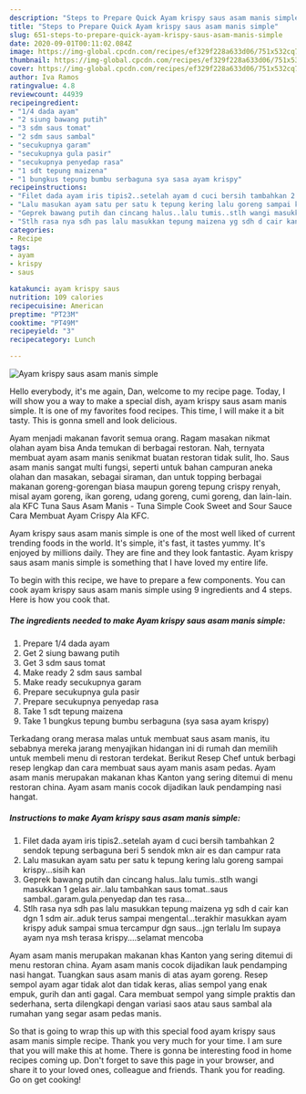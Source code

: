 ```yaml
---
description: "Steps to Prepare Quick Ayam krispy saus asam manis simple"
title: "Steps to Prepare Quick Ayam krispy saus asam manis simple"
slug: 651-steps-to-prepare-quick-ayam-krispy-saus-asam-manis-simple
date: 2020-09-01T00:11:02.084Z
image: https://img-global.cpcdn.com/recipes/ef329f228a633d06/751x532cq70/ayam-krispy-saus-asam-manis-simple-foto-resep-utama.jpg
thumbnail: https://img-global.cpcdn.com/recipes/ef329f228a633d06/751x532cq70/ayam-krispy-saus-asam-manis-simple-foto-resep-utama.jpg
cover: https://img-global.cpcdn.com/recipes/ef329f228a633d06/751x532cq70/ayam-krispy-saus-asam-manis-simple-foto-resep-utama.jpg
author: Iva Ramos
ratingvalue: 4.8
reviewcount: 44939
recipeingredient:
- "1/4 dada ayam"
- "2 siung bawang putih"
- "3 sdm saus tomat"
- "2 sdm saus sambal"
- "secukupnya garam"
- "secukupnya gula pasir"
- "secukupnya penyedap rasa"
- "1 sdt tepung maizena"
- "1 bungkus tepung bumbu serbaguna sya sasa ayam krispy"
recipeinstructions:
- "Filet dada ayam iris tipis2..setelah ayam d cuci bersih tambahkan 2 sendok tepung serbaguna beri 5 sendok mkn air es dan campur rata"
- "Lalu masukan ayam satu per satu k tepung kering lalu goreng sampai krispy...sisih kan"
- "Geprek bawang putih dan cincang halus..lalu tumis..stlh wangi masukkan 1 gelas air..lalu tambahkan saus tomat..saus sambal..garam.gula.penyedap dan tes rasa..."
- "Stlh rasa nya sdh pas lalu masukkan tepung maizena yg sdh d cair kan dgn 1 sdm air..aduk terus sampai mengental...terakhir masukkan ayam krispy aduk sampai smua tercampur dgn saus...jgn terlalu lm supaya ayam nya msh terasa krispy....selamat mencoba"
categories:
- Recipe
tags:
- ayam
- krispy
- saus

katakunci: ayam krispy saus 
nutrition: 109 calories
recipecuisine: American
preptime: "PT23M"
cooktime: "PT49M"
recipeyield: "3"
recipecategory: Lunch

---
```



![Ayam krispy saus asam manis simple](https://img-global.cpcdn.com/recipes/ef329f228a633d06/751x532cq70/ayam-krispy-saus-asam-manis-simple-foto-resep-utama.jpg)

Hello everybody, it's me again, Dan, welcome to my recipe page. Today, I will show you a way to make a special dish, ayam krispy saus asam manis simple. It is one of my favorites food recipes. This time, I will make it a bit tasty. This is gonna smell and look delicious.

Ayam menjadi makanan favorit semua orang. Ragam masakan nikmat olahan ayam bisa Anda temukan di berbagai restoran. Nah, ternyata membuat ayam asam manis senikmat buatan restoran tidak sulit, lho. Saus asam manis sangat multi fungsi, seperti untuk bahan campuran aneka olahan dan masakan, sebagai siraman, dan untuk topping berbagai makanan goreng-gorengan biasa maupun goreng tepung crispy renyah, misal ayam goreng, ikan goreng, udang goreng, cumi goreng, dan lain-lain. ala KFC Tuna Saus Asam Manis - Tuna Simple Cook Sweet and Sour Sauce Cara Membuat Ayam Crispy Ala KFC.

Ayam krispy saus asam manis simple is one of the most well liked of current trending foods in the world. It's simple, it's fast, it tastes yummy. It's enjoyed by millions daily. They are fine and they look fantastic. Ayam krispy saus asam manis simple is something that I have loved my entire life.


To begin with this recipe, we have to prepare a few components. You can cook ayam krispy saus asam manis simple using 9 ingredients and 4 steps. Here is how you cook that.

<!--inarticleads1-->

##### The ingredients needed to make Ayam krispy saus asam manis simple:

1. Prepare 1/4 dada ayam
1. Get 2 siung bawang putih
1. Get 3 sdm saus tomat
1. Make ready 2 sdm saus sambal
1. Make ready secukupnya garam
1. Prepare secukupnya gula pasir
1. Prepare secukupnya penyedap rasa
1. Take 1 sdt tepung maizena
1. Take 1 bungkus tepung bumbu serbaguna (sya sasa ayam krispy)


Terkadang orang merasa malas untuk membuat saus asam manis, itu sebabnya mereka jarang menyajikan hidangan ini di rumah dan memilih untuk membeli menu di restoran terdekat. Berikut Resep Chef untuk berbagi resep lengkap dan cara membuat saus ayam manis asam pedas. Ayam asam manis merupakan makanan khas Kanton yang sering ditemui di menu restoran china. Ayam asam manis cocok dijadikan lauk pendamping nasi hangat. 

<!--inarticleads2-->

##### Instructions to make Ayam krispy saus asam manis simple:

1. Filet dada ayam iris tipis2..setelah ayam d cuci bersih tambahkan 2 sendok tepung serbaguna beri 5 sendok mkn air es dan campur rata
1. Lalu masukan ayam satu per satu k tepung kering lalu goreng sampai krispy...sisih kan
1. Geprek bawang putih dan cincang halus..lalu tumis..stlh wangi masukkan 1 gelas air..lalu tambahkan saus tomat..saus sambal..garam.gula.penyedap dan tes rasa...
1. Stlh rasa nya sdh pas lalu masukkan tepung maizena yg sdh d cair kan dgn 1 sdm air..aduk terus sampai mengental...terakhir masukkan ayam krispy aduk sampai smua tercampur dgn saus...jgn terlalu lm supaya ayam nya msh terasa krispy....selamat mencoba


Ayam asam manis merupakan makanan khas Kanton yang sering ditemui di menu restoran china. Ayam asam manis cocok dijadikan lauk pendamping nasi hangat. Tuangkan saus asam manis di atas ayam goreng. Resep sempol ayam agar tidak alot dan tidak keras, alias sempol yang enak empuk, gurih dan anti gagal. Cara membuat sempol yang simple praktis dan sederhana, serta dilengkapi dengan variasi saos atau saus sambal ala rumahan yang segar asam pedas manis. 

So that is going to wrap this up with this special food ayam krispy saus asam manis simple recipe. Thank you very much for your time. I am sure that you will make this at home. There is gonna be interesting food in home recipes coming up. Don't forget to save this page in your browser, and share it to your loved ones, colleague and friends. Thank you for reading. Go on get cooking!
